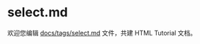 select.md
===

欢迎您编辑 <a target="__blank" href="https://github.com/jaywcjlove/html-tutorial/blob/main/docs/tags/select.md">docs/tags/select.md</a> 文件，共建 HTML Tutorial 文档。